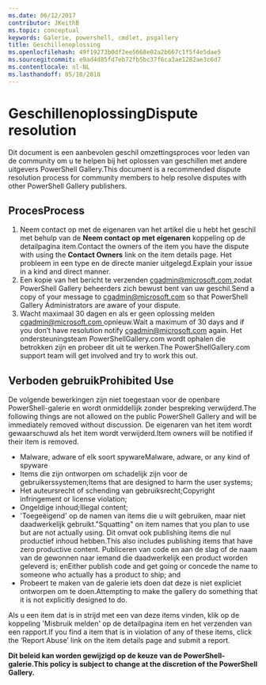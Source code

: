 ```yaml
---
ms.date: 06/12/2017
contributor: JKeithB
ms.topic: conceptual
keywords: Galerie, powershell, cmdlet, psgallery
title: Geschillenoplossing
ms.openlocfilehash: 49f19273b0df2ee5668e02a2b667c1f5f4e5dae5
ms.sourcegitcommit: e9ad4d85fd7eb72fb5bc37f6ca3ae1282ae3c6d7
ms.contentlocale: nl-NL
ms.lasthandoff: 05/10/2018
---
```

# <a name="dispute-resolution"></a><span data-ttu-id="71aac-103">Geschillenoplossing</span><span class="sxs-lookup"><span data-stu-id="71aac-103">Dispute resolution</span></span>

<span data-ttu-id="71aac-104">Dit document is een aanbevolen geschil omzettingsproces voor leden van de community om u te helpen bij het oplossen van geschillen met andere uitgevers PowerShell Gallery.</span><span class="sxs-lookup"><span data-stu-id="71aac-104">This document is a recommended dispute resolution process for community members to help resolve disputes with other PowerShell Gallery publishers.</span></span>

## <a name="process"></a><span data-ttu-id="71aac-105">Proces</span><span class="sxs-lookup"><span data-stu-id="71aac-105">Process</span></span>

1. <span data-ttu-id="71aac-106">Neem contact op met de eigenaren van het artikel die u hebt het geschil met behulp van de **Neem contact op met eigenaren** koppeling op de detailpagina item.</span><span class="sxs-lookup"><span data-stu-id="71aac-106">Contact the owners of the item you have the dispute with using the **Contact Owners** link on the item details page.</span></span>
<span data-ttu-id="71aac-107">Het probleem in een type en de directe manier uitgelegd.</span><span class="sxs-lookup"><span data-stu-id="71aac-107">Explain your issue in a kind and direct manner.</span></span>
2. <span data-ttu-id="71aac-108">Een kopie van het bericht te verzenden [ cgadmin@microsoft.com ](mailto:cgadmin@microsoft.com) zodat PowerShell Gallery beheerders zich bewust bent van uw geschil.</span><span class="sxs-lookup"><span data-stu-id="71aac-108">Send a copy of your message to [cgadmin@microsoft.com](mailto:cgadmin@microsoft.com) so that PowerShell Gallery Administrators are aware of your dispute.</span></span>
3. <span data-ttu-id="71aac-109">Wacht maximaal 30 dagen en als er geen oplossing melden [ cgadmin@microsoft.com ](mailto:cgadmin@microsoft.com) opnieuw.</span><span class="sxs-lookup"><span data-stu-id="71aac-109">Wait a maximum of 30 days and if you don’t have resolution notify [cgadmin@microsoft.com](mailto:cgadmin@microsoft.com) again.</span></span>
<span data-ttu-id="71aac-110">Het ondersteuningsteam PowerShellGallery.com wordt ophalen die betrokken zijn en probeer dit uit te werken.</span><span class="sxs-lookup"><span data-stu-id="71aac-110">The PowerShellGallery.com support team will get involved and try to work this out.</span></span>


## <a name="prohibited-use"></a><span data-ttu-id="71aac-111">Verboden gebruik</span><span class="sxs-lookup"><span data-stu-id="71aac-111">Prohibited Use</span></span>

<span data-ttu-id="71aac-112">De volgende bewerkingen zijn niet toegestaan voor de openbare PowerShell-galerie en wordt onmiddellijk zonder bespreking verwijderd.</span><span class="sxs-lookup"><span data-stu-id="71aac-112">The following things are not allowed on the public PowerShell Gallery and will be immediately removed without discussion.</span></span>  <span data-ttu-id="71aac-113">De eigenaren van het item wordt gewaarschuwd als het item wordt verwijderd.</span><span class="sxs-lookup"><span data-stu-id="71aac-113">Item owners will be notified if their item is removed.</span></span>

- <span data-ttu-id="71aac-114">Malware, adware of elk soort spyware</span><span class="sxs-lookup"><span data-stu-id="71aac-114">Malware, adware, or any kind of spyware</span></span>
- <span data-ttu-id="71aac-115">Items die zijn ontworpen om schadelijk zijn voor de gebruikerssystemen;</span><span class="sxs-lookup"><span data-stu-id="71aac-115">Items that are designed to harm the user systems;</span></span>
- <span data-ttu-id="71aac-116">Het auteursrecht of schending van gebruiksrecht;</span><span class="sxs-lookup"><span data-stu-id="71aac-116">Copyright infringement or license violation;</span></span>
- <span data-ttu-id="71aac-117">Ongeldige inhoud;</span><span class="sxs-lookup"><span data-stu-id="71aac-117">Illegal content;</span></span>
- <span data-ttu-id="71aac-118">'Toegeëigend' op de namen van items die u wilt gebruiken, maar niet daadwerkelijk gebruikt.</span><span class="sxs-lookup"><span data-stu-id="71aac-118">"Squatting" on item names that you plan to use but are not actually using.</span></span> <span data-ttu-id="71aac-119">Dit omvat ook publishing items die nul productief inhoud hebben.</span><span class="sxs-lookup"><span data-stu-id="71aac-119">This also includes publishing items that have zero productive content.</span></span>
<span data-ttu-id="71aac-120">Publiceren van code en aan de slag of de naam van de gewonnen naar iemand die daadwerkelijk een product worden geleverd is; en</span><span class="sxs-lookup"><span data-stu-id="71aac-120">Either publish code and get going or concede the name to someone who actually has a product to ship; and</span></span>
- <span data-ttu-id="71aac-121">Probeert te maken van de galerie iets doen dat deze is niet expliciet ontworpen om te doen.</span><span class="sxs-lookup"><span data-stu-id="71aac-121">Attempting to make the gallery do something that it is not explicitly designed to do.</span></span>


<span data-ttu-id="71aac-122">Als u een item dat is in strijd met een van deze items vinden, klik op de koppeling 'Misbruik melden' op de detailpagina item en het verzenden van een rapport.</span><span class="sxs-lookup"><span data-stu-id="71aac-122">If you find a item that is in violation of any of these items, click the ‘Report Abuse’ link on the item details page and submit a report.</span></span>

<span data-ttu-id="71aac-123">**Dit beleid kan worden gewijzigd op de keuze van de PowerShell-galerie.**</span><span class="sxs-lookup"><span data-stu-id="71aac-123">**This policy is subject to change at the discretion of the PowerShell Gallery.**</span></span>